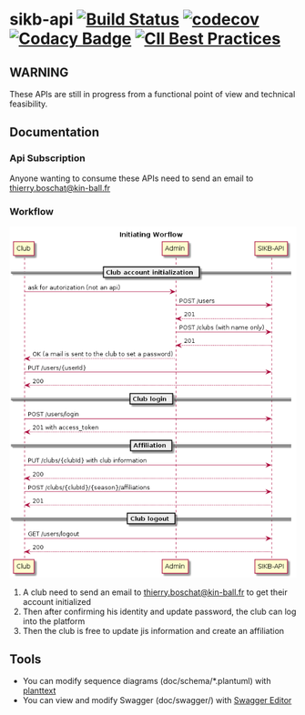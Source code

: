 # sikb-api [![Build Status](https://travis-ci.com/alexeil/sikb-api.svg?branch=master)](https://travis-ci.com/alexeil/sikb-api) [![codecov](https://codecov.io/gh/alexeil/sikb-api/branch/master/graph/badge.svg)](https://codecov.io/gh/alexeil/sikb-api) [![Codacy Badge](https://api.codacy.com/project/badge/Grade/258ba8c0d5124f799c00290f5376f4eb)](https://www.codacy.com/app/alexeil/sikb-api?utm_source=github.com&amp;utm_medium=referral&amp;utm_content=alexeil/sikb-api&amp;utm_campaign=Badge_Grade) [![CII Best Practices](https://bestpractices.coreinfrastructure.org/projects/2463/badge)](https://bestpractices.coreinfrastructure.org/projects/2463) 

## WARNING
These APIs are still in progress from a functional point of view and technical feasibility.

## Documentation

### Api Subscription
Anyone wanting to consume these APIs need to send an email to thierry.boschat@kin-ball.fr

### Workflow

![Worflow](doc/schema/workflow.png)

 1. A club need to send an email to thierry.boschat@kin-ball.fr to get their account initialized
 2. Then after confirming his identity and update password, the club can log into the platform
 3. Then the club is free to update jis information and create an affiliation

## Tools

* You can modify sequence diagrams (doc/schema/*.plantuml) with [planttext](https://www.planttext.com/)
* You can view and modify Swagger (doc/swagger/) with [Swagger Editor](https://editor.swagger.io/)  